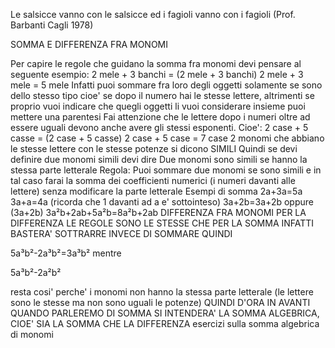 Le salsicce vanno con le salsicce ed i fagioli vanno con i fagioli (Prof. Barbanti Cagli 1978)

SOMMA E DIFFERENZA FRA MONOMI

Per capire le regole che guidano la somma fra monomi devi pensare al seguente esempio:
2 mele + 3 banchi = (2 mele + 3 banchi)
2 mele + 3 mele = 5 mele
Infatti puoi sommare fra loro degli oggetti solamente se sono dello stesso tipo cioe' se dopo il numero hai le stesse lettere, altrimenti se proprio vuoi indicare che quegli oggetti li vuoi considerare insieme puoi mettere una parentesi
Fai attenzione che le lettere dopo i numeri oltre ad essere uguali devono anche avere gli stessi esponenti.
Cioe':
2 case + 5 casse = (2 case + 5 casse)
2 case + 5 case = 7 case
2 monomi che abbiano le stesse lettere con le stesse potenze si dicono SIMILI
Quindi se devi definire due monomi simili devi dire
Due monomi sono simili se hanno la stessa parte letterale
Regola: Puoi sommare due monomi se sono simili e in tal caso farai la somma dei coefficienti numerici (i numeri davanti alle lettere) senza modificare la parte letterale
Esempi di somma
2a+3a=5a
3a+a=4a (ricorda che 1 davanti ad a e' sottointeso)
3a+2b=3a+2b oppure (3a+2b)
3a²b+2ab+5a²b=8a²b+2ab
DIFFERENZA FRA MONOMI
PER LA DIFFERENZA LE REGOLE SONO LE STESSE CHE PER LA SOMMA INFATTI BASTERA' SOTTRARRE INVECE DI SOMMARE QUINDI

5a³b²-2a³b²=3a³b²
mentre

5a³b²-2a²b²

resta cosi' perche' i monomi non hanno la stessa parte letterale (le lettere sono le stesse ma non sono uguali le potenze)
QUINDI D'ORA IN AVANTI QUANDO PARLEREMO DI SOMMA SI INTENDERA' LA SOMMA ALGEBRICA, CIOE' SIA LA SOMMA CHE LA DIFFERENZA
esercizi sulla somma algebrica di monomi